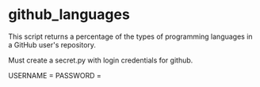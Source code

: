 github_languages
================

This script returns a percentage of the types of programming languages in a GitHub user's repository. 

Must create a secret.py with login credentials for github.

USERNAME = 
PASSWORD = 
